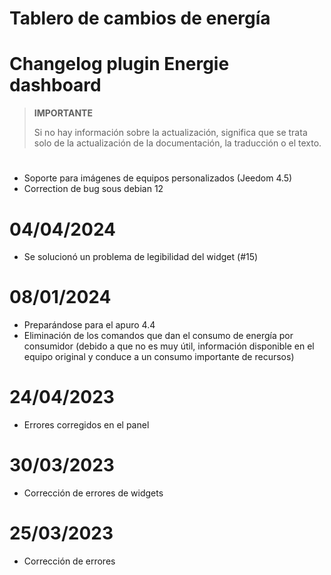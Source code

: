 # Tablero de cambios de energía

# Changelog plugin Energie dashboard

>**IMPORTANTE**
>
>Si no hay información sobre la actualización, significa que se trata solo de la actualización de la documentación, la traducción o el texto.

# 

- Soporte para imágenes de equipos personalizados (Jeedom 4.5)
- Correction de bug sous debian 12

# 04/04/2024

- Se solucionó un problema de legibilidad del widget (#15)

# 08/01/2024

- Preparándose para el apuro 4.4
- Eliminación de los comandos que dan el consumo de energía por consumidor (debido a que no es muy útil, información disponible en el equipo original y conduce a un consumo importante de recursos)

# 24/04/2023

- Errores corregidos en el panel

# 30/03/2023

- Corrección de errores de widgets

# 25/03/2023

- Corrección de errores

